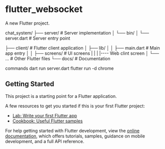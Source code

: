 # flutter_websocket

A new Flutter project.

chat_system/
├── server/                 # Server implementation
│   └── bin/
│       └── server.dart     # Server entry point

├── client/                # Flutter client application
│   ├── lib/
│   │   ├── main.dart       # Main app entry
│   │   ├── screens/        # UI screens
|   |   |   |---- Web clint screen 
│   └── ...                # Other Flutter files
└── docs/                   # Documentation



commands
dart run server.dart
flutter run -d chrome


## Getting Started

This project is a starting point for a Flutter application.

A few resources to get you started if this is your first Flutter project:

- [Lab: Write your first Flutter app](https://docs.flutter.dev/get-started/codelab)
- [Cookbook: Useful Flutter samples](https://docs.flutter.dev/cookbook)

For help getting started with Flutter development, view the
[online documentation](https://docs.flutter.dev/), which offers tutorials,
samples, guidance on mobile development, and a full API reference.
